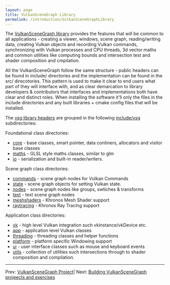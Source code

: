 ```yaml
---
layout: page
title: VulkanSceneGraph Library
permalink: /introduction/VulkanSceneGraphLibrary
---
```


The [VulkanSceneGraph library](https://github.com/vsg-dev/VulkanSceneGraph/) provides the features that will be common to all applications - creating a viewer, windows, scene graph, reading/writing data, creating Vulkan objects and recording Vulkan commands, synchronizing with Vulkan processes and CPU threads, 3d vector maths and common utilities like computing bounds and intersection test and shader composition and cmpilation. 

All the VulkanSceneGraph follow the same structure - public headers can be found in include/ directories and the implementation can be found in the src/ direcotories. This pattern is used to make it clear to end users what part of they will interface with, and as clear demarcation to library developers & contributors that interfaces and implementations both have clear and distinct roles. When installing the software it'll only the files in the include directories and any built libraries + cmake config files that will be installed.

The [vsg library headers](https://github.com/vsg-dev/VulkanSceneGraph/tree/master/include/vsg) are grouped in the following [include/vsg](https://github.com/vsg-dev/VulkanSceneGraph/tree/master/include/vsg/) subdirectories:

Foundational class directories:
* [core](https://github.com/vsg-dev/VulkanSceneGraph/tree/master/include/vsg/core) - base classes, smart pointer, data continers, allocators and visitor base classes
* [maths](https://github.com/vsg-dev/VulkanSceneGraph/tree/master/include/vsg/maths) - GLSL style maths classes, similar to glm
* [io](https://github.com/vsg-dev/VulkanSceneGraph/tree/master/include/vsg/io) - serialization and built-in reader/writers.

Scene graph class directories:
* [commands](https://github.com/vsg-dev/VulkanSceneGraph/tree/master/include/vsg/commands) - scene graph nodes for Vulkan Commands
* [state](https://github.com/vsg-dev/VulkanSceneGraph/tree/master/include/vsg/state) - scene graph objects for setting Vulkan state.
* [nodes](https://github.com/vsg-dev/VulkanSceneGraph/tree/master/include/vsg/) - scene graph nodes like groups, swtiches & transforms
* [text](https://github.com/vsg-dev/VulkanSceneGraph/tree/master/include/vsg/text) - text scene graph nodes
* [meshshaders](https://github.com/vsg-dev/VulkanSceneGraph/tree/master/include/vsg/meshshaders) - Khronos Mesh Shader support
* [raytracing](https://github.com/vsg-dev/VulkanSceneGraph/tree/master/include/vsg/raytracing) - Khronos Ray Tracing support

Application class directories:
* [vk](https://github.com/vsg-dev/VulkanSceneGraph/tree/master/include/vsg/vk) - high level Vulkan integration such vkInstance/vkDevice etc.
* [app](https://github.com/vsg-dev/VulkanSceneGraph/tree/master/include/vsg/app) - application level Vulkan classes
* [threading](https://github.com/vsg-dev/VulkanSceneGraph/tree/master/include/vsg/threading) - threading classes and helper functions
* [platform](https://github.com/vsg-dev/VulkanSceneGraph/tree/master/include/vsg/platform) - platform specific Windowing support
* [ui](https://github.com/vsg-dev/VulkanSceneGraph/tree/master/include/vsg/ui) - user interface classes such as mouse and keyboard events
* [utils](https://github.com/vsg-dev/VulkanSceneGraph/tree/master/include/vsg/utils) - collection of utilities such intersections through to shader composition and compilation.

---

 Prev: [VulkanSceneGraph Project](VulkanSceneGraphProject.md)| Next: [Building VulkanSceneGraph projeects and exercises](BuildingVulkanSceneGraph.md)
